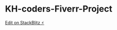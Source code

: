 # KH-coders-Fiverr-Project

[Edit on StackBlitz ⚡️](https://stackblitz.com/edit/web-platform-b14xqz)